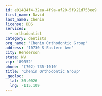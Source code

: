 ```yaml
---
id: e01484f4-32ea-4f9a-af20-5f921d753ee9
first_name: David
last_name: Chenin
license: DDS
services:
  - orthodontist
category: dentists
org_name: 'Chenin Orthodontic Group'
address: '10730 S Eastern Ave'
city: Henderson
state: NV
zip: '89052'
phone: '(702) 735-1010'
title: 'Chenin Orthodontic Group'
_geoloc:
  lat: 36.0026
  lng: -115.109
---
```

